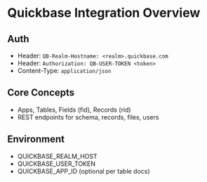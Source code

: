 # Quickbase Integration Overview

## Auth
- Header: `QB-Realm-Hostname: <realm>.quickbase.com`
- Header: `Authorization: QB-USER-TOKEN <token>`
- Content-Type: `application/json`

## Core Concepts
- Apps, Tables, Fields (fid), Records (rid)
- REST endpoints for schema, records, files, users

## Environment
- QUICKBASE_REALM_HOST
- QUICKBASE_USER_TOKEN
- QUICKBASE_APP_ID (optional per table docs)
